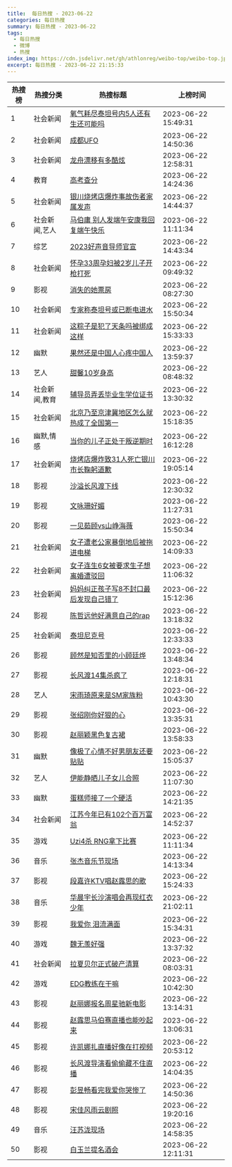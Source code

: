 ```yaml
---
title:  每日热搜 - 2023-06-22
categories: 每日热搜
summary: 每日热搜 - 2023-06-22
tags:
  - 每日热搜
  - 微博
  - 热搜
index_img: https://cdn.jsdelivr.net/gh/athlonreg/weibo-top/weibo-top.jpeg
excerpt: 每日热搜 - 2023-06-22 21:15:33
---
```


| 热搜榜 | 热搜分类 | 热搜标题 | 上榜时间 |
| --- | --- | --- | --- |
| 1 | 社会新闻 | [氧气耗尽泰坦号内5人还有生还可能吗](https://s.weibo.com/weibo%3Fq%3D%2523%E6%B0%A7%E6%B0%94%E8%80%97%E5%B0%BD%E6%B3%B0%E5%9D%A6%E5%8F%B7%E5%86%855%E4%BA%BA%E8%BF%98%E6%9C%89%E7%94%9F%E8%BF%98%E5%8F%AF%E8%83%BD%E5%90%97%2523) | 2023-06-22 15:49:31 | 
| 2 | 社会新闻 | [成都UFO](https://s.weibo.com/weibo%3Fq%3D%2523%E6%88%90%E9%83%BDUFO%2523) | 2023-06-22 14:50:36 | 
| 3 | 社会新闻 | [龙舟漂移有多酷炫](https://s.weibo.com/weibo%3Fq%3D%2523%E9%BE%99%E8%88%9F%E6%BC%82%E7%A7%BB%E6%9C%89%E5%A4%9A%E9%85%B7%E7%82%AB%2523) | 2023-06-22 12:58:31 | 
| 4 | 教育 | [高考查分](https://s.weibo.com/weibo%3Fq%3D%2523%E9%AB%98%E8%80%83%E6%9F%A5%E5%88%86%2523) | 2023-06-22 14:24:36 | 
| 5 | 社会新闻 | [银川烧烤店爆炸事故伤者家属发声](https://s.weibo.com/weibo%3Fq%3D%2523%E9%93%B6%E5%B7%9D%E7%83%A7%E7%83%A4%E5%BA%97%E7%88%86%E7%82%B8%E4%BA%8B%E6%95%85%E4%BC%A4%E8%80%85%E5%AE%B6%E5%B1%9E%E5%8F%91%E5%A3%B0%2523) | 2023-06-22 14:44:37 | 
| 6 | 社会新闻,艺人 | [马伯庸 别人发端午安康我回复端午快乐](https://s.weibo.com/weibo%3Fq%3D%2523%E9%A9%AC%E4%BC%AF%E5%BA%B8%20%E5%88%AB%E4%BA%BA%E5%8F%91%E7%AB%AF%E5%8D%88%E5%AE%89%E5%BA%B7%E6%88%91%E5%9B%9E%E5%A4%8D%E7%AB%AF%E5%8D%88%E5%BF%AB%E4%B9%90%2523) | 2023-06-22 11:11:34 | 
| 7 | 综艺 | [2023好声音导师官宣](https://s.weibo.com/weibo%3Fq%3D%25232023%E5%A5%BD%E5%A3%B0%E9%9F%B3%E5%AF%BC%E5%B8%88%E5%AE%98%E5%AE%A3%2523) | 2023-06-22 14:43:34 | 
| 8 | 社会新闻 | [怀孕33周孕妇被2岁儿子开枪打死](https://s.weibo.com/weibo%3Fq%3D%2523%E6%80%80%E5%AD%9533%E5%91%A8%E5%AD%95%E5%A6%87%E8%A2%AB2%E5%B2%81%E5%84%BF%E5%AD%90%E5%BC%80%E6%9E%AA%E6%89%93%E6%AD%BB%2523) | 2023-06-22 09:49:32 | 
| 9 | 影视 | [消失的她票房](https://s.weibo.com/weibo%3Fq%3D%2523%E6%B6%88%E5%A4%B1%E7%9A%84%E5%A5%B9%E7%A5%A8%E6%88%BF%2523) | 2023-06-22 08:27:30 | 
| 10 | 社会新闻 | [专家称泰坦号或已断电进水](https://s.weibo.com/weibo%3Fq%3D%2523%E4%B8%93%E5%AE%B6%E7%A7%B0%E6%B3%B0%E5%9D%A6%E5%8F%B7%E6%88%96%E5%B7%B2%E6%96%AD%E7%94%B5%E8%BF%9B%E6%B0%B4%2523) | 2023-06-22 15:50:34 | 
| 11 | 社会新闻 | [这粽子是犯了天条吗被绑成这样](https://s.weibo.com/weibo%3Fq%3D%2523%E8%BF%99%E7%B2%BD%E5%AD%90%E6%98%AF%E7%8A%AF%E4%BA%86%E5%A4%A9%E6%9D%A1%E5%90%97%E8%A2%AB%E7%BB%91%E6%88%90%E8%BF%99%E6%A0%B7%2523) | 2023-06-22 15:33:33 | 
| 12 | 幽默 | [果然还是中国人心疼中国人](https://s.weibo.com/weibo%3Fq%3D%2523%E6%9E%9C%E7%84%B6%E8%BF%98%E6%98%AF%E4%B8%AD%E5%9B%BD%E4%BA%BA%E5%BF%83%E7%96%BC%E4%B8%AD%E5%9B%BD%E4%BA%BA%2523) | 2023-06-22 13:59:37 | 
| 13 | 艺人 | [甜馨10岁身高](https://s.weibo.com/weibo%3Fq%3D%2523%E7%94%9C%E9%A6%A810%E5%B2%81%E8%BA%AB%E9%AB%98%2523) | 2023-06-22 08:48:32 | 
| 14 | 社会新闻,教育 | [辅导员弄丢毕业生学位证书](https://s.weibo.com/weibo%3Fq%3D%2523%E8%BE%85%E5%AF%BC%E5%91%98%E5%BC%84%E4%B8%A2%E6%AF%95%E4%B8%9A%E7%94%9F%E5%AD%A6%E4%BD%8D%E8%AF%81%E4%B9%A6%2523) | 2023-06-22 13:30:32 | 
| 15 | 社会新闻 | [北京乃至京津冀地区怎么就热成了全国第一](https://s.weibo.com/weibo%3Fq%3D%2523%E5%8C%97%E4%BA%AC%E4%B9%83%E8%87%B3%E4%BA%AC%E6%B4%A5%E5%86%80%E5%9C%B0%E5%8C%BA%E6%80%8E%E4%B9%88%E5%B0%B1%E7%83%AD%E6%88%90%E4%BA%86%E5%85%A8%E5%9B%BD%E7%AC%AC%E4%B8%80%2523) | 2023-06-22 15:18:35 | 
| 16 | 幽默,情感 | [当你的儿子正处于叛逆期时](https://s.weibo.com/weibo%3Fq%3D%2523%E5%BD%93%E4%BD%A0%E7%9A%84%E5%84%BF%E5%AD%90%E6%AD%A3%E5%A4%84%E4%BA%8E%E5%8F%9B%E9%80%86%E6%9C%9F%E6%97%B6%2523) | 2023-06-22 16:12:28 | 
| 17 | 社会新闻 | [烧烤店爆炸致31人死亡银川市长鞠躬道歉](https://s.weibo.com/weibo%3Fq%3D%2523%E7%83%A7%E7%83%A4%E5%BA%97%E7%88%86%E7%82%B8%E8%87%B431%E4%BA%BA%E6%AD%BB%E4%BA%A1%E9%93%B6%E5%B7%9D%E5%B8%82%E9%95%BF%E9%9E%A0%E8%BA%AC%E9%81%93%E6%AD%89%2523) | 2023-06-22 19:05:14 | 
| 18 | 影视 | [沙溢长风渡下线](https://s.weibo.com/weibo%3Fq%3D%2523%E6%B2%99%E6%BA%A2%E9%95%BF%E9%A3%8E%E6%B8%A1%E4%B8%8B%E7%BA%BF%2523) | 2023-06-22 12:30:32 | 
| 19 | 影视 | [文咏珊好媚](https://s.weibo.com/weibo%3Fq%3D%2523%E6%96%87%E5%92%8F%E7%8F%8A%E5%A5%BD%E5%AA%9A%2523) | 2023-06-22 11:27:31 | 
| 20 | 影视 | [一见茹顾vs山峥海薇](https://s.weibo.com/weibo%3Fq%3D%2523%E4%B8%80%E8%A7%81%E8%8C%B9%E9%A1%BEvs%E5%B1%B1%E5%B3%A5%E6%B5%B7%E8%96%87%2523) | 2023-06-22 15:50:34 | 
| 21 | 社会新闻 | [女子遭老公家暴倒地后被拖进电梯](https://s.weibo.com/weibo%3Fq%3D%2523%E5%A5%B3%E5%AD%90%E9%81%AD%E8%80%81%E5%85%AC%E5%AE%B6%E6%9A%B4%E5%80%92%E5%9C%B0%E5%90%8E%E8%A2%AB%E6%8B%96%E8%BF%9B%E7%94%B5%E6%A2%AF%2523) | 2023-06-22 14:09:33 | 
| 22 | 社会新闻 | [女子连生6女被要求生子想离婚遭驳回](https://s.weibo.com/weibo%3Fq%3D%2523%E5%A5%B3%E5%AD%90%E8%BF%9E%E7%94%9F6%E5%A5%B3%E8%A2%AB%E8%A6%81%E6%B1%82%E7%94%9F%E5%AD%90%E6%83%B3%E7%A6%BB%E5%A9%9A%E9%81%AD%E9%A9%B3%E5%9B%9E%2523) | 2023-06-22 11:06:32 | 
| 23 | 社会新闻 | [妈妈纠正孩子写8不封口最后发现自己错了](https://s.weibo.com/weibo%3Fq%3D%2523%E5%A6%88%E5%A6%88%E7%BA%A0%E6%AD%A3%E5%AD%A9%E5%AD%90%E5%86%998%E4%B8%8D%E5%B0%81%E5%8F%A3%E6%9C%80%E5%90%8E%E5%8F%91%E7%8E%B0%E8%87%AA%E5%B7%B1%E9%94%99%E4%BA%86%2523) | 2023-06-22 15:12:36 | 
| 24 | 影视 | [陈哲远他好满意自己的rap](https://s.weibo.com/weibo%3Fq%3D%2523%E9%99%88%E5%93%B2%E8%BF%9C%E4%BB%96%E5%A5%BD%E6%BB%A1%E6%84%8F%E8%87%AA%E5%B7%B1%E7%9A%84rap%2523) | 2023-06-22 13:18:32 | 
| 25 | 社会新闻 | [泰坦尼克号](https://s.weibo.com/weibo%3Fq%3D%2523%E6%B3%B0%E5%9D%A6%E5%B0%BC%E5%85%8B%E5%8F%B7%2523) | 2023-06-22 12:33:33 | 
| 26 | 影视 | [顾然是知否里的小顾廷烨](https://s.weibo.com/weibo%3Fq%3D%2523%E9%A1%BE%E7%84%B6%E6%98%AF%E7%9F%A5%E5%90%A6%E9%87%8C%E7%9A%84%E5%B0%8F%E9%A1%BE%E5%BB%B7%E7%83%A8%2523) | 2023-06-22 13:48:34 | 
| 27 | 影视 | [长风渡14集杀疯了](https://s.weibo.com/weibo%3Fq%3D%2523%E9%95%BF%E9%A3%8E%E6%B8%A114%E9%9B%86%E6%9D%80%E7%96%AF%E4%BA%86%2523) | 2023-06-22 12:18:31 | 
| 28 | 艺人 | [宋雨琦原来是SM家族粉](https://s.weibo.com/weibo%3Fq%3D%2523%E5%AE%8B%E9%9B%A8%E7%90%A6%E5%8E%9F%E6%9D%A5%E6%98%AFSM%E5%AE%B6%E6%97%8F%E7%B2%89%2523) | 2023-06-22 10:43:30 | 
| 29 | 影视 | [张绍刚你好狠的心](https://s.weibo.com/weibo%3Fq%3D%2523%E5%BC%A0%E7%BB%8D%E5%88%9A%E4%BD%A0%E5%A5%BD%E7%8B%A0%E7%9A%84%E5%BF%83%2523) | 2023-06-22 13:35:31 | 
| 30 | 影视 | [赵丽颖黑色复古裙](https://s.weibo.com/weibo%3Fq%3D%2523%E8%B5%B5%E4%B8%BD%E9%A2%96%E9%BB%91%E8%89%B2%E5%A4%8D%E5%8F%A4%E8%A3%99%2523) | 2023-06-22 13:58:33 | 
| 31 | 幽默 | [像极了心情不好男朋友还要贴贴](https://s.weibo.com/weibo%3Fq%3D%2523%E5%83%8F%E6%9E%81%E4%BA%86%E5%BF%83%E6%83%85%E4%B8%8D%E5%A5%BD%E7%94%B7%E6%9C%8B%E5%8F%8B%E8%BF%98%E8%A6%81%E8%B4%B4%E8%B4%B4%2523) | 2023-06-22 15:05:37 | 
| 32 | 艺人 | [伊能静晒儿子女儿合照](https://s.weibo.com/weibo%3Fq%3D%2523%E4%BC%8A%E8%83%BD%E9%9D%99%E6%99%92%E5%84%BF%E5%AD%90%E5%A5%B3%E5%84%BF%E5%90%88%E7%85%A7%2523) | 2023-06-22 11:07:30 | 
| 33 | 幽默 | [蛋糕师接了一个硬活](https://s.weibo.com/weibo%3Fq%3D%2523%E8%9B%8B%E7%B3%95%E5%B8%88%E6%8E%A5%E4%BA%86%E4%B8%80%E4%B8%AA%E7%A1%AC%E6%B4%BB%2523) | 2023-06-22 14:21:35 | 
| 34 | 社会新闻 | [江苏今年已有102个百万富翁](https://s.weibo.com/weibo%3Fq%3D%2523%E6%B1%9F%E8%8B%8F%E4%BB%8A%E5%B9%B4%E5%B7%B2%E6%9C%89102%E4%B8%AA%E7%99%BE%E4%B8%87%E5%AF%8C%E7%BF%81%2523) | 2023-06-22 14:52:37 | 
| 35 | 游戏 | [Uzi4杀 RNG拿下比赛](https://s.weibo.com/weibo%3Fq%3D%2523Uzi4%E6%9D%80%20RNG%E6%8B%BF%E4%B8%8B%E6%AF%94%E8%B5%9B%2523) | 2023-06-22 11:11:34 | 
| 36 | 音乐 | [张杰音乐节现场](https://s.weibo.com/weibo%3Fq%3D%2523%E5%BC%A0%E6%9D%B0%E9%9F%B3%E4%B9%90%E8%8A%82%E7%8E%B0%E5%9C%BA%2523) | 2023-06-22 14:13:34 | 
| 37 | 影视 | [段嘉许KTV唱赵露思的歌](https://s.weibo.com/weibo%3Fq%3D%2523%E6%AE%B5%E5%98%89%E8%AE%B8KTV%E5%94%B1%E8%B5%B5%E9%9C%B2%E6%80%9D%E7%9A%84%E6%AD%8C%2523) | 2023-06-22 15:24:33 | 
| 38 | 音乐 | [华晨宇长沙演唱会再现红衣少年](https://s.weibo.com/weibo%3Fq%3D%2523%E5%8D%8E%E6%99%A8%E5%AE%87%E9%95%BF%E6%B2%99%E6%BC%94%E5%94%B1%E4%BC%9A%E5%86%8D%E7%8E%B0%E7%BA%A2%E8%A1%A3%E5%B0%91%E5%B9%B4%2523) | 2023-06-22 21:02:11 | 
| 39 | 影视 | [我爱你 泪流满面](https://s.weibo.com/weibo%3Fq%3D%2523%E6%88%91%E7%88%B1%E4%BD%A0%20%E6%B3%AA%E6%B5%81%E6%BB%A1%E9%9D%A2%2523) | 2023-06-22 15:34:31 | 
| 40 | 游戏 | [魏无羡好强](https://s.weibo.com/weibo%3Fq%3D%2523%E9%AD%8F%E6%97%A0%E7%BE%A1%E5%A5%BD%E5%BC%BA%2523) | 2023-06-22 13:37:32 | 
| 41 | 社会新闻 | [拉夏贝尔正式破产清算](https://s.weibo.com/weibo%3Fq%3D%2523%E6%8B%89%E5%A4%8F%E8%B4%9D%E5%B0%94%E6%AD%A3%E5%BC%8F%E7%A0%B4%E4%BA%A7%E6%B8%85%E7%AE%97%2523) | 2023-06-22 08:03:31 | 
| 42 | 游戏 | [EDG教练在干嘛](https://s.weibo.com/weibo%3Fq%3D%2523EDG%E6%95%99%E7%BB%83%E5%9C%A8%E5%B9%B2%E5%98%9B%2523) | 2023-06-22 10:42:30 | 
| 43 | 影视 | [赵丽娜报名周星驰新电影](https://s.weibo.com/weibo%3Fq%3D%2523%E8%B5%B5%E4%B8%BD%E5%A8%9C%E6%8A%A5%E5%90%8D%E5%91%A8%E6%98%9F%E9%A9%B0%E6%96%B0%E7%94%B5%E5%BD%B1%2523) | 2023-06-22 13:14:31 | 
| 44 | 影视 | [赵露思马伯骞直播也能吵起来](https://s.weibo.com/weibo%3Fq%3D%2523%E8%B5%B5%E9%9C%B2%E6%80%9D%E9%A9%AC%E4%BC%AF%E9%AA%9E%E7%9B%B4%E6%92%AD%E4%B9%9F%E8%83%BD%E5%90%B5%E8%B5%B7%E6%9D%A5%2523) | 2023-06-22 13:06:31 | 
| 45 | 影视 | [许凯娜扎直播好像在打视频](https://s.weibo.com/weibo%3Fq%3D%2523%E8%AE%B8%E5%87%AF%E5%A8%9C%E6%89%8E%E7%9B%B4%E6%92%AD%E5%A5%BD%E5%83%8F%E5%9C%A8%E6%89%93%E8%A7%86%E9%A2%91%2523) | 2023-06-22 20:53:12 | 
| 46 | 影视 | [长风渡导演看偷偷藏不住直播](https://s.weibo.com/weibo%3Fq%3D%2523%E9%95%BF%E9%A3%8E%E6%B8%A1%E5%AF%BC%E6%BC%94%E7%9C%8B%E5%81%B7%E5%81%B7%E8%97%8F%E4%B8%8D%E4%BD%8F%E7%9B%B4%E6%92%AD%2523) | 2023-06-22 14:04:35 | 
| 47 | 影视 | [彭昱畅看完我爱你哭惨了](https://s.weibo.com/weibo%3Fq%3D%2523%E5%BD%AD%E6%98%B1%E7%95%85%E7%9C%8B%E5%AE%8C%E6%88%91%E7%88%B1%E4%BD%A0%E5%93%AD%E6%83%A8%E4%BA%86%2523) | 2023-06-22 14:50:36 | 
| 48 | 影视 | [宋佳风雨云剧照](https://s.weibo.com/weibo%3Fq%3D%2523%E5%AE%8B%E4%BD%B3%E9%A3%8E%E9%9B%A8%E4%BA%91%E5%89%A7%E7%85%A7%2523) | 2023-06-22 19:20:16 | 
| 49 | 音乐 | [汪苏泷现场](https://s.weibo.com/weibo%3Fq%3D%2523%E6%B1%AA%E8%8B%8F%E6%B3%B7%E7%8E%B0%E5%9C%BA%2523) | 2023-06-22 14:58:35 | 
| 50 | 影视 | [白玉兰提名酒会](https://s.weibo.com/weibo%3Fq%3D%2523%E7%99%BD%E7%8E%89%E5%85%B0%E6%8F%90%E5%90%8D%E9%85%92%E4%BC%9A%2523) | 2023-06-22 12:11:31 | 

